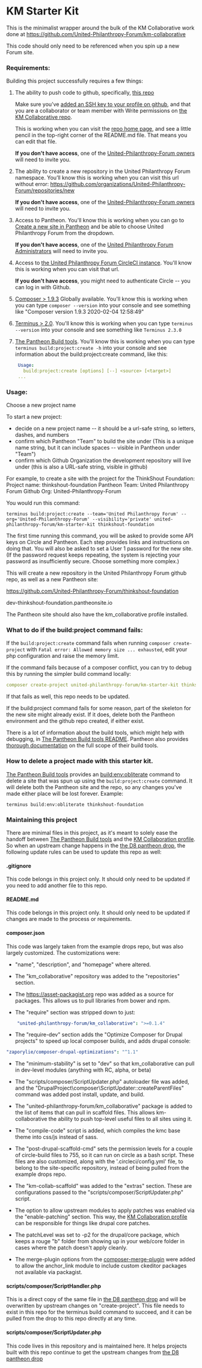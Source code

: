 # KM Starter Kit

This is the minimalist wrapper around the bulk of the KM Collaborative work done at https://github.com/United-Philanthropy-Forum/km-collaborative

This code should only need to be referenced when you spin up a new Forum site.

### Requirements:

Building this project successfully requires a few things:

1. The ability to push code to github, specifically, [this repo](https://github.com/United-Philanthropy-Forum/km-collaborative)

   Make sure you’ve [added an SSH key to your profile on github](https://www.inmotionhosting.com/support/website/git/how-to-add-ssh-keys-to-your-github-account/), and that you are a collaborator or team member with Write permissions on [the KM Collaborative repo](https://github.com/United-Philanthropy-Forum/km-collaborative).

   This is working when you can visit the [repo home page](https://github.com/United-Philanthropy-Forum/km-collaborative), and see a little pencil in the top-right corner of the README.md file. That means you can edit that file.

   **If you don't have access**, one of the [United-Philanthropy-Forum owners](https://github.com/orgs/United-Philanthropy-Forum/people) will need to invite you.

2. The ability to create a new repository in the United Philanthropy Forum namespace.
   You’ll know this is working when you can visit this url without error: https://github.com/organizations/United-Philanthropy-Forum/repositories/new

   **If you don't have access**, one of the [United-Philanthropy-Forum owners](https://github.com/orgs/United-Philanthropy-Forum/people) will need to invite you.

3. Access to Pantheon.
   You'll know this is working when you can go to [Create a new site in Pantheon](https://dashboard.pantheon.io/sites/create) and be able to choose United Philanthropy Forum from the dropdown.

   **If you don't have access**, one of the [United Philanthropy Forum Administrators](https://dashboard.pantheon.io/organizations/e8f1697b-fb5c-497c-88f1-5b8eaa98f48e#people) will need to invite you.

4. Access to [the United Philanthropy Forum CircleCI instance](https://circleci.com/gh/United-Philanthropy-Forum). You'll know this is working when you can visit that url.

   **If you don't have access**, you might need to authenticate Circle -- you can log in with Github.

5. [Composer > 1.9.3](https://getcomposer.org/) Globally available. You'll know this is working when you can type `composer --version` into your console and see something like "Composer version 1.9.3 2020-02-04 12:58:49"

6. [Terminus > 2.0](https://pantheon.io/docs/terminus/install). You'll know this is working when you can type `terminus --version` into your console and see something like `Terminus 2.3.0`

7. [The Pantheon Build tools](https://github.com/pantheon-systems/terminus-build-tools-plugin/#installation). You'll know this is working when you can type `terminus build:project:create -h` into your console and see information about the build:project:create command, like this:

   ```yaml
    Usage:
      build:project:create [options] [--] <source> [<target>]
    ...
    ```


### Usage:

Choose a new project name

To start a new project:
- decide on a new project name -- it should be a url-safe string, so letters, dashes, and numbers
- confirm which Pantheon "Team" to build the site under (This is a unique name string, but it can include spaces -- visible in Pantheon under "Team")
- confirm which Github Organization the development repository will live under (this is also a URL-safe string, visible in github)

For example, to create a site with the project for the ThinkShout Foundation:
Project name: thinkshout-foundation
Pantheon Team: United Philanthropy Forum
Github Org: United-Philanthropy-Forum

You would run this command:

```
terminus build:project:create --team='United Philanthropy Forum' --org='United-Philanthropy-Forum' --visibility='private' united-philanthropy-forum/km-starter-kit thinkshout-foundation
```

The first time running this command, you will be asked to provide some API keys on Circle and Pantheon. Each step provides
links and instructions on doing that. You will also be asked to set a User 1 password for the new site. (If the password request keeps repeating, the system is rejecting your password as insufficiently secure. Choose something more complex.)

This will create a new repository in the United Philanthropy Forum github repo, as well as a new Pantheon site:

https://github.com/United-Philanthropy-Forum/thinkshout-foundation

dev-thinkshout-foundation.pantheonsite.io

The Pantheon site should also have the km_collaborative profile installed.

### What to do if the build:project command fails:

If the `build:project:create` command fails when running `composer create-project` with `Fatal error: Allowed memory size ... exhausted`, edit your php configuration and raise the memory limit.

If the command fails because of a composer conflict, you can try to debug this by running the simpler build command locally:

```yaml
composer create-project united-philanthropy-forum/km-starter-kit thinkshout-foundation
```

If that fails as well, this repo needs to be updated.

If the build:project command fails for some reason, part of the skeleton for the new site might already exist. If it does, delete both the Pantheon environment and the github repo created, if either exist.

There is a lot of information about the build tools, which might help with debugging, in [The Pantheon Build tools README](https://github.com/pantheon-systems/terminus-build-tools-plugin). Pantheon also provides [thorough documentation](https://pantheon.io/docs/guides/build-tools) on the full scope of their build tools.

### How to delete a project made with this starter kit.

[The Pantheon Build tools](https://github.com/pantheon-systems/terminus-build-tools-plugin) provides an [build:env:obliterate](https://github.com/pantheon-systems/terminus-build-tools-plugin#buildenvobliterate) command to delete a site that was spun up using the `build:project:create` command. It will delete both the Pantheon site and the repo, so any changes you've made either place will be lost forever. Example:

```
terminus build:env:obliterate thinkshout-foundation
```

### Maintaining this project

There are minimal files in this project, as it's meant to solely ease the handoff between [The Pantheon Build tools](https://github.com/pantheon-systems/terminus-build-tools-plugin) and the
[KM Collaboration profile](https://github.com/United-Philanthropy-Forum/km-collaborative). So when an upstream change happens in the [the D8 pantheon drop](https://github.com/pantheon-systems/example-drops-8-composer), the following update rules can be used to update this repo as well:

#### .gitignore

This code belongs in this project only. It should only need to be updated if you need to add another file to this repo.

#### README.md

This code belongs in this project only. It should only need to be updated if changes are made to the process or requirements.

#### composer.json

This code was largely taken from the example drops repo, but was also largely customized. The customizations were:

* "name", "description", and "homepage" where altered.

* The "km_collaborative" repository was added to the "repositories" section.

* The https://asset-packagist.org repo was added as a source for packages. This allows us to pull libraries from bower and npm.

* The "require" section was stripped down to just:

```yaml
    "united-philanthropy-forum/km_collaborative": ">=0.1.4"
```

* The "require-dev" section adds the "Optimize Composer for Drupal projects" to speed up local composer builds, and adds drupal console:

```yaml
"zaporylie/composer-drupal-optimizations": "^1.1"
```

* The "minimum-stability" is set to "dev" so that km_collaborative can pull in dev-level modules (anything with RC, alpha, or beta)

* The "scripts/composer/ScriptUpdater.php" autoloader file was added, and the "DrupalProject\\composer\\ScriptUpdater::createParentFiles"
command was added post install, update, and build.

* The "united-philanthropy-forum/km_collaborative" package is added to the list of items that can pull in scaffold files. This allows km-collaborative the ability to push top-level useful files to all sites using it.

* The "compile-code" script is added, which compiles the kmc base theme into css/js instead of sass.

* The "post-drupal-scaffold-cmd" sets the permission levels for a couple of circle-build files to 755, so it can run on circle as a bash script. These files are also customized, along with the '.circleci/config.yml' file, to belong to the site-specific repository, instead of being pulled from the example drops repo.

* The "km-collab-scaffold" was added to the "extras" section. These are configurations passed to the "scripts/composer/ScriptUpdater.php" script.

* The option to allow upstream modules to apply patches was enabled via the "enable-patching" section. This way, the [KM Collaboration profile](https://github.com/United-Philanthropy-Forum/km-collaborative) can be responsible for things like drupal core patches.

* The patchLevel was set to -p2 for the drupal/core package, which keeps a rouge "b" folder from showing up in your web/core folder in cases
where the patch doesn't apply cleanly.

* The merge-plugin options from the [composer-merge-plugin](https://github.com/wikimedia/composer-merge-plugin)
  were added to allow the anchor_link module to include custom ckeditor packages not available via packagist.

#### scripts/composer/ScriptHandler.php

This is a direct copy of the same file in [the D8 pantheon drop](https://github.com/pantheon-systems/example-drops-8-composer) and will be overwritten by upstream changes on "create-project". This file needs to exist in this repo for the terminus build command to succeed, and it can be pulled from the drop to this repo directly at any time.

#### scripts/composer/ScriptUpdater.php

This code lives in this repository and is maintained here. It helps projects built with this repo continue to get the upstream changes from
[the D8 pantheon drop](https://github.com/pantheon-systems/example-drops-8-composer)
